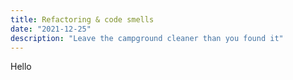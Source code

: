 ```yaml
---
title: Refactoring & code smells
date: "2021-12-25"
description: "Leave the campground cleaner than you found it"
---
```


Hello 